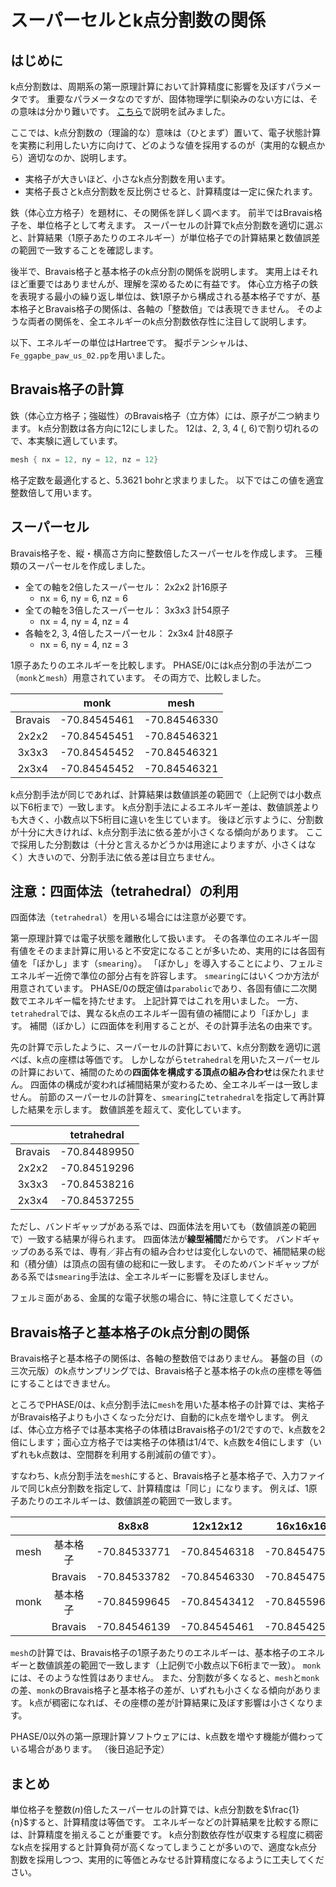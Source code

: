 # スーパーセルとk点分割数の関係

## はじめに

k点分割数は、周期系の第一原理計算において計算精度に影響を及ぼすパラメータです。
重要なパラメータなのですが、固体物理学に馴染みのない方には、その意味は分かり難いです。
[こちら](https://matelier.github.io/kpoint_sampling/)で説明を試みました。

ここでは、k点分割数の（理論的な）意味は（ひとまず）置いて、電子状態計算を実務に利用したい方に向けて、どのような値を採用するのが（実用的な観点から）適切なのか、説明します。

- 実格子が大きいほど、小さなk点分割数を用います。
- 実格子長さとk点分割数を反比例させると、計算精度は一定に保たれます。

鉄（体心立方格子）を題材に、その関係を詳しく調べます。
前半ではBravais格子を、単位格子として考えます。
スーパーセルの計算でk点分割数を適切に選ぶと、計算結果（1原子あたりのエネルギー）が単位格子での計算結果と数値誤差の範囲で一致することを確認します。

後半で、Bravais格子と基本格子のk点分割の関係を説明します。
実用上はそれほど重要ではありませんが、理解を深めるために有益です。
体心立方格子の鉄を表現する最小の繰り返し単位は、鉄1原子から構成される基本格子ですが、基本格子とBravais格子の関係は、各軸の「整数倍」では表現できません。
そのような両者の関係を、全エネルギーのk点分割数依存性に注目して説明します。

以下、エネルギーの単位はHartreeです。
擬ポテンシャルは、`Fe_ggapbe_paw_us_02.pp`を用いました。

## Bravais格子の計算

鉄（体心立方格子；強磁性）のBravais格子（立方体）には、原子が二つ納まります。
k点分割数は各方向に12にしました。
12は、2, 3, 4 (, 6)で割り切れるので、本実験に適しています。

```C
mesh { nx = 12, ny = 12, nz = 12}
```

格子定数を最適化すると、5.3621 bohrと求まりました。
以下ではこの値を適宜整数倍して用います。

## スーパーセル

Bravais格子を、縦・横高さ方向に整数倍したスーパーセルを作成します。
三種類のスーパーセルを作成しました。

- 全ての軸を2倍したスーパーセル： 2x2x2 計16原子
  - nx = 6, ny = 6, nz = 6
- 全ての軸を3倍したスーパーセル： 3x3x3 計54原子
  - nx = 4, ny = 4, nz = 4
- 各軸を2, 3, 4倍したスーパーセル： 2x3x4 計48原子
  - nx = 6, ny = 4, nz = 3

1原子あたりのエネルギーを比較します。
PHASE/0にはk点分割の手法が二つ（`monk`と`mesh`）用意されています。
その両方で、比較しました。

<!-- | | Bravais | 2x2x2 | 3x3x3 | 2x3x4 |
| :-------------: | :-------------: | :-------------: | :-------------: | :-------------: |
| monk | -70.84545461 | -70.84545451 | -70.84545452 | -70.84545452 |
| mesh | -70.84546330 | -70.84546321 | -70.84546321 | -70.84546321 | -->

|         | monk         | mesh         |
| :-------------: | :-------------: | :-------------: |
| Bravais | -70.84545461 | -70.84546330 |
| 2x2x2   | -70.84545451 | -70.84546321 |
| 3x3x3   | -70.84545452 | -70.84546321 |
| 2x3x4   | -70.84545452 | -70.84546321 |

k点分割手法が同じであれば、計算結果は数値誤差の範囲で（上記例では小数点以下6桁まで）一致します。
k点分割手法によるエネルギー差は、数値誤差よりも大きく、小数点以下5桁目に違いを生じています。
後ほど示すように、分割数が十分に大きければ、k点分割手法に依る差が小さくなる傾向があります。
ここで採用した分割数は（十分と言えるかどうかは用途によりますが、小さくはなく）大きいので、分割手法に依る差は目立ちません。

## 注意：四面体法（tetrahedral）の利用

四面体法（`tetrahedral`）を用いる場合には注意が必要です。

第一原理計算では電子状態を離散化して扱います。
その各準位のエネルギー固有値をそのまま計算に用いると不安定になることが多いため、実用的には各固有値を「ぼかし」ます（`smearing`）。
「ぼかし」を導入することにより、フェルミエネルギー近傍で準位の部分占有を許容します。
`smearing`にはいくつか方法が用意されています。
PHASE/0の既定値は`parabolic`であり、各固有値に二次関数でエネルギー幅を持たせます。
上記計算ではこれを用いました。
一方、`tetrahedral`では、異なるk点のエネルギー固有値の補間により「ぼかし」ます。
補間（ぼかし）に四面体を利用することが、その計算手法名の由来です。

先の計算で示したように、スーパーセルの計算において、k点分割数を適切に選べば、k点の座標は等価です。
しかしながら`tetrahedral`を用いたスーパーセルの計算において、補間のための**四面体を構成する頂点の組み合わせ**は保たれません。
四面体の構成が変われば補間結果が変わるため、全エネルギーは一致しません。
前節のスーパーセルの計算を、`smearing`に`tetrahedral`を指定して再計算した結果を示します。
数値誤差を超えて、変化しています。

|    | tetrahedral |
| :----------: | :----------: |
| Bravais | -70.84489950 |
| 2x2x2   | -70.84519296 |
| 3x3x3   | -70.84538216 |
| 2x3x4   | -70.84537255 |

ただし、バンドギャップがある系では、四面体法を用いても（数値誤差の範囲で）一致する結果が得られます。
四面体法が**線型補間**だからです。
バンドギャップのある系では、専有／非占有の組み合わせは変化しないので、補間結果の総和（積分値）は頂点の固有値の総和に一致します。
そのためバンドギャップがある系では`smearing`手法は、全エネルギーに影響を及ぼしません。

フェルミ面がある、金属的な電子状態の場合に、特に注意してください。

## Bravais格子と基本格子のk点分割の関係

Bravais格子と基本格子の関係は、各軸の整数倍ではありません。
碁盤の目（の三次元版）のk点サンプリングでは、Bravais格子と基本格子のk点の座標を等価にすることはできません。
<!-- k点分割数を十分に大きくすると、k点座標が異なる影響は小さくなりますが、計算負荷の増大を招き、好ましくない場合があります。 -->

ところでPHASE/0は、k点分割手法に`mesh`を用いた基本格子の計算では、実格子がBravais格子よりも小さくなった分だけ、自動的にk点を増やします。
例えば、体心立方格子では基本実格子の体積はBravais格子の1/2ですので、k点数を2倍にします；面心立方格子では実格子の体積は1/4で、k点数を4倍にします（いずれもk点数は、空間群を利用する削減前の値です）。

すなわち、k点分割手法を`mesh`にすると、Bravais格子と基本格子で、入力ファイルで同じk点分割数を指定して、計算精度は「同じ」になります。
例えば、1原子あたりのエネルギーは、数値誤差の範囲で一致します。

| | | 8x8x8 | 12x12x12 | 16x16x16 | 24x24x24 | 32x32x32 |
| :----------: | :----------: | :----------: | :----------: | :----------: | :----------: | :----------: |
| mesh | 基本格子 | -70.84533771 | -70.84546318 | -70.84547533 | -70.84544422 | -70.84544803 |
|  | Bravais | -70.84533782 | -70.84546330 | -70.84547545 | -70.84544434 | -70.84544814 |
| monk | 基本格子 | -70.84599645 | -70.84543412 | -70.84559693 | -70.84547126 | -70.84545447 |
|  | Bravais | -70.84546139 | -70.84545461 | -70.84542512 | -70.84545160 | -70.84545322 |

`mesh`の計算では、Bravais格子の1原子あたりのエネルギーは、基本格子のエネルギーと数値誤差の範囲で一致します（上記例で小数点以下6桁まで一致）。
`monk`には、そのような性質はありません。
また、分割数が多くなると、`mesh`と`monk`の差、`monk`のBravais格子と基本格子の差が、いずれも小さくなる傾向があります。
k点が稠密になれば、その座標の差が計算結果に及ぼす影響は小さくなります。

PHASE/0以外の第一原理計算ソフトウェアには、k点数を増やす機能が備わっている場合があります。
（後日追記予定）

## まとめ

単位格子を整数($n$)倍したスーパーセルの計算では、k点分割数を$\frac{1}{n}$すると、計算精度は等価です。
エネルギーなどの計算結果を比較する際には、計算精度を揃えることが重要です。
k点分割数依存性が収束する程度に稠密なk点を採用すると計算負荷が高くなってしまうことが多いので、適度なk点分割数を採用しつつ、実用的に等価とみなせる計算精度になるように工夫してください。
